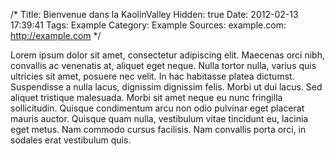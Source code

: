 /*
 Title: Bienvenue dans la KaolinValley
 Hidden: true
 Date: 2012-02-13 17:39:41
 Tags: Example
 Category: Example
 Sources:
   example.com: http://example.com 
*/

Lorem ipsum dolor sit amet, consectetur adipiscing elit. Maecenas orci nibh, convallis ac venenatis at, aliquet eget neque. Nulla tortor nulla, varius quis ultricies sit amet, posuere nec velit. In hac habitasse platea dictumst. Suspendisse a nulla lacus, dignissim dignissim felis. Morbi ut dui lacus. Sed aliquet tristique malesuada. Morbi sit amet neque eu nunc fringilla sollicitudin. Quisque condimentum arcu non odio pulvinar eget placerat mauris auctor. Quisque quam nulla, vestibulum vitae tincidunt eu, lacinia eget metus. Nam commodo cursus facilisis. Nam convallis porta orci, in sodales erat vestibulum quis.